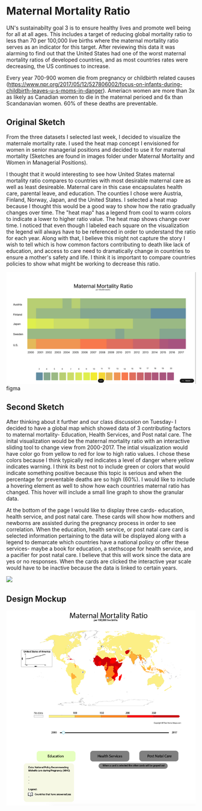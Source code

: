 <h1>Maternal Mortality Ratio</h1>

UN's sustainabilty goal 3 is to ensure healthy lives and promote well being for all at all ages. This includes a target of reducing global mortality ratio to less than 70 per 100,000 live births where the maternal mortality ratio serves as an indicator for this target. After reviewing this data it was alarming to find out that the United States had one of the worst maternal mortality ratios of developed countries, and as most countries rates were decreasing, the US continues to increase. 

Every year 700-900 women die from pregnancy or childbirth related causes (https://www.npr.org/2017/05/12/527806002/focus-on-infants-during-childbirth-leaves-u-s-moms-in-danger). Ameriacn women are more than 3x as likely as Canadian women to die in the maternal perioed and 6x than Scandanavian women. 60% of these deaths are preventable. 

<h2> Original Sketch </h2>

From the three datasets I selected last week, I decided to visualize the maternale mortality rate. I used the heat map concept I envisioned for women in senior managerial positions and decided to use it for maternal mortality (Sketches are found in images folder under Maternal Mortality and Women in Managerial Positions). 

I thought that it would interesting to see how United States maternal mortality ratio compares to countries with most desirable maternal care as well as least desireable. Maternal care in this case encapsulates health care, parental leave, and education. The counties I chose were Austria, Finland, Norway, Japan, and the United States. I selected a heat map because I thought this would be a good way to show how the ratio gradually changes over time. The "heat map" has a legend from cool to warm colors to indicate a lower to higher ratio value. The heat map shows change over time. I noticed that even though I labeled each square on the visualization the legend will always have to be referenced in order to understand the ratio for each year. Along with that, I believe this might not capture the story I wish to tell which is how common factors contributing to death like lack of education, and access to care need to dramatically change in countries to ensure a mother's safety and life.  I think it is important to compare countries policies to show what might be working to decrease this ratio. 

![](images/Screen%20Shot%202022-09-22%20at%2012.20.28%20AM.png)
figma

<h2>Second Sketch</h2>

After thinking about it further and our class discussion on Tuesday- I decided to have a global map which showed data of 3 contributing factors to maternal mortality- Education, Health Services, and Post natal care. The inital visualization would be the maternal mortality ratio with an interactive sliding tool to change view from 2000-2017. The intial visualization would have color go from yellow to red for low to high ratio values. I chose these colors because I think typically red indicates a level of danger where yellow indicates warning. I think its best not to include green or colors that would indicate something positive because this topic is serious and when the percentage for preventable deaths are so high (60%). I would like to include a hovering element as well to show how each countries maternal ratio has changed. This hover will include a small line graph to show the granular data. 

At the bottom of the page I would like to display three cards- education, health service, and post natal care. These cards will show how mothers and newborns are assisted during the pregnancy process in order to see correlation. When the education, health service, or post natal care card is selected information pertaining to the data will be displayed along with a legend to demarcate which countries have a national policy or offer these services- maybe a book for education, a stethscope for health service, and a pacifier for post natal care. I believe that this will work since the data are yes or no responses. When the cards are clicked the interactive year scale would have to be inactive because the data is linked to certain years. 

![](updatedimages/IMG_0755.jpg)
 
 <h2>Design Mockup</h2>

![](updatedimages/Screen%20Shot%202022-09-22%20at%203.24.47%20AM.png)

